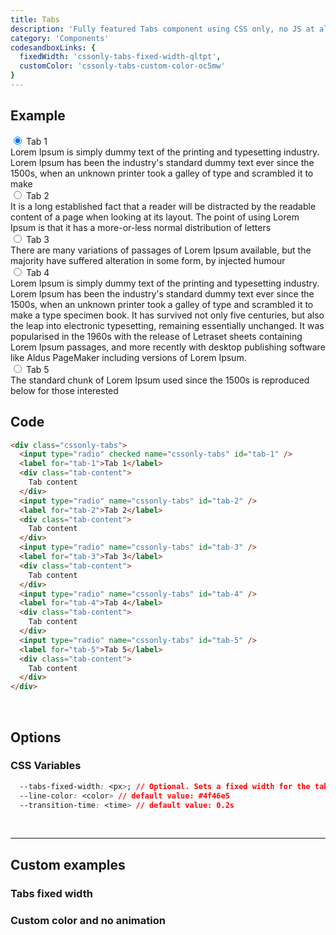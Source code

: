 ```yaml
---
title: Tabs
description: 'Fully featured Tabs component using CSS only, no JS at all'
category: 'Components'
codesandboxLinks: {
  fixedWidth: 'cssonly-tabs-fixed-width-qltpt',
  customColor: 'cssonly-tabs-custom-color-oc5mw'
}
---
```


## Example
<div class="p-10 text-justify">
  <div class="cssonly-tabs">
    <input type="radio" checked name="cssonly-tabs" id="tab-1" />
    <label for="tab-1">Tab 1</label>
    <div class="tab-content">
      Lorem Ipsum is simply dummy text of the printing and typesetting
      industry. Lorem Ipsum has been the industry's standard dummy text ever
      since the 1500s, when an unknown printer took a galley of type and
      scrambled it to make
    </div>
    <input type="radio" name="cssonly-tabs" id="tab-2" />
    <label for="tab-2">Tab 2</label>
    <div class="tab-content">
      It is a long established fact that a reader will be distracted by the
      readable content of a page when looking at its layout. The point of
      using Lorem Ipsum is that it has a more-or-less normal distribution of
      letters
    </div>
    <input type="radio" name="cssonly-tabs" id="tab-3" />
    <label for="tab-3">Tab 3</label>
    <div class="tab-content">
      There are many variations of passages of Lorem Ipsum available, but
      the majority have suffered alteration in some form, by injected humour
    </div>
    <input type="radio" name="cssonly-tabs" id="tab-4" />
    <label for="tab-4">Tab 4</label>
    <div class="tab-content">
      Lorem Ipsum is simply dummy text of the printing and typesetting
      industry. Lorem Ipsum has been the industry's standard dummy text ever
      since the 1500s, when an unknown printer took a galley of type and
      scrambled it to make a type specimen book. It has survived not only
      five centuries, but also the leap into electronic typesetting,
      remaining essentially unchanged. It was popularised in the 1960s with
      the release of Letraset sheets containing Lorem Ipsum passages, and
      more recently with desktop publishing software like Aldus PageMaker
      including versions of Lorem Ipsum.
    </div>
    <input type="radio" name="cssonly-tabs" id="tab-5" />
    <label for="tab-5">Tab 5</label>
    <div class="tab-content">
      The standard chunk of Lorem Ipsum used since the 1500s is reproduced
      below for those interested
    </div>
  </div>
</div>

## Code
```html
<div class="cssonly-tabs">
  <input type="radio" checked name="cssonly-tabs" id="tab-1" />
  <label for="tab-1">Tab 1</label>
  <div class="tab-content">
    Tab content
  </div>
  <input type="radio" name="cssonly-tabs" id="tab-2" />
  <label for="tab-2">Tab 2</label>
  <div class="tab-content">
    Tab content
  </div>
  <input type="radio" name="cssonly-tabs" id="tab-3" />
  <label for="tab-3">Tab 3</label>
  <div class="tab-content">
    Tab content
  </div>
  <input type="radio" name="cssonly-tabs" id="tab-4" />
  <label for="tab-4">Tab 4</label>
  <div class="tab-content">
    Tab content
  </div>
  <input type="radio" name="cssonly-tabs" id="tab-5" />
  <label for="tab-5">Tab 5</label>
  <div class="tab-content">
    Tab content
  </div>
</div>
```

<br>

## Options

### CSS Variables
```css
  --tabs-fixed-width: <px>; // Optional. Sets a fixed width for the tabs pans, instead of a relative part width.
  --line-color: <color> // default value: #4f46e5
  --transition-time: <time> // default value: 0.2s
```

<br>


---

## Custom examples

### Tabs fixed width
<app-code-sandbox :url="codesandboxLinks.fixedWidth" iframe-height="280px"></app-code-sandbox>

### Custom color and no animation
<app-code-sandbox :url="codesandboxLinks.customColor" iframe-height="280px"></app-code-sandbox>

<style>
  .dark .cssonly-tabs input[type=radio]:checked+label {
    color: #fff;
  }
</style>
